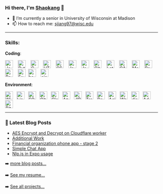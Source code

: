 ### Hi there, I'm [Shaokang](https://shaokangjiang.github.io/) 👋

<!--
**ShaokangJiang/ShaokangJiang** is a ✨ _special_ ✨ repository because its `README.md` (this file) appears on your GitHub profile.

Here are some ideas to get you started:

- 🔭 I’m currently working on ...
- 🌱 I’m currently learning ...
- 👯 I’m looking to collaborate on ...
- 🤔 I’m looking for help with ...
- 💬 Ask me about ...
- 📫 How to reach me: ...
- 😄 Pronouns: ...
- ⚡ Fun fact: ...
-->

- 🔭 I’m currently a senior in University of Wisconsin at Madison
- 📫 How to reach me: sjiang97@wisc.edu

---


### Skills: 

**Coding**: 

<img src="https://api.iconify.design/logos:java.svg" width="26px" referrerpolicy="no-referrer" alt="Java" title="Java"> &nbsp;&nbsp; <img src="https://api.iconify.design/logos:python.svg" width="26px" referrerpolicy="no-referrer" alt="Python" title="Python"> &nbsp;&nbsp; <img src="https://api.iconify.design/vscode-icons:file-type-c.svg" width="26px" referrerpolicy="no-referrer" alt="C" title="C"> &nbsp;&nbsp; <img src="https://api.iconify.design/logos:html-5.svg" referrerpolicy="no-referrer" width="26px" alt="HTML" title="HTML"> &nbsp;&nbsp; <img src="https://api.iconify.design/el:css.svg" referrerpolicy="no-referrer" width="26px" alt="CSS" title="CSS"> &nbsp;&nbsp; <img src="https://api.iconify.design/ion:logo-javascript.svg" referrerpolicy="no-referrer" width="26px" alt="Javascript" title="Javascript"> &nbsp;&nbsp; <img src="https://api.iconify.design/vscode-icons:file-type-jsp.svg" referrerpolicy="no-referrer" width="26px" alt="Jsp" title="Jsp"> &nbsp;&nbsp; <img src="https://api.iconify.design/mdi:git.svg" referrerpolicy="no-referrer" width="26px" alt="Git" title="Git"> &nbsp;&nbsp; <img src="https://api.iconify.design/file-icons:latex.svg" referrerpolicy="no-referrer" width="26px" alt="Latex" title="Latex"> &nbsp;&nbsp; <img src="https://api.iconify.design/file-icons:gams.svg" referrerpolicy="no-referrer" width="26px" alt="GAMS" title="GAMS"> &nbsp;&nbsp; <img src="https://api.iconify.design/ion:logo-markdown.svg" referrerpolicy="no-referrer" width="26px" alt="Markdown" title="Markdown"> &nbsp;&nbsp; <img src="https://api.iconify.design/logos:react.svg" referrerpolicy="no-referrer" width="26px" alt="React" title="React"> &nbsp;&nbsp; <img src="https://api.iconify.design/logos:react.svg" referrerpolicy="no-referrer" width="26px" alt="React Native" title="React Native"> &nbsp;&nbsp; <img src="https://api.iconify.design/vscode-icons:file-type-light-expo.svg" referrerpolicy="no-referrer" width="26px" alt="Expo" title="Expo">&nbsp;&nbsp;<img src="https://api.iconify.design/mdi:bash.svg" referrerpolicy="no-referrer" width="26px" alt="bash" title="bash"> &nbsp;&nbsp; <img src="https://api.iconify.design/file-icons:ejs.svg" referrerpolicy="no-referrer" width="26px" alt="ejs" title="ejs">



**Environment**: 

<img src="https://api.iconify.design/logos:microsoft-windows.svg" referrerpolicy="no-referrer" width="26px" alt="Windows" title="Windows"> &nbsp;&nbsp;<img src="https://api.iconify.design/logos:linux-tux.svg" referrerpolicy="no-referrer" width="26px" alt="Linux" title="Linux"> &nbsp;&nbsp;<img src="https://api.iconify.design/carbon:sql.svg" referrerpolicy="no-referrer" width="26px" alt="SQL" title="SQL"> &nbsp;&nbsp;<img src="https://api.iconify.design/mdi:github.svg" referrerpolicy="no-referrer" width="26px" alt="Github" title="Github"> &nbsp;&nbsp;<img src="https://api.iconify.design/logos:cloudflare.svg" referrerpolicy="no-referrer" width="26px" alt="Cloudflare worker/wrangler" title="Cloudflare worker/wrangler"> &nbsp;&nbsp;<img src="https://api.iconify.design/logos:azure-icon.svg" referrerpolicy="no-referrer" width="26px" alt="Azure" title="Azure"> &nbsp;&nbsp;<img src="https://api.iconify.design/logos:jira.svg" referrerpolicy="no-referrer" width="26px" alt="JIRA" title="JIRA"> &nbsp;&nbsp;<img src="https://api.iconify.design/logos:trello.svg" referrerpolicy="no-referrer" width="26px" alt="Trello" title="Trello"> &nbsp;&nbsp;<img src="https://api.iconify.design/simple-icons:azuredevops.svg" referrerpolicy="no-referrer" width="26px" alt="DevOps" title="DevOps"> &nbsp;&nbsp;<img src="https://shaokang.ga/agility.png" referrerpolicy="no-referrer" width="26px" alt="Agility" title="Agility"> &nbsp;&nbsp;<img src="https://api.iconify.design/carbon:watson.svg" referrerpolicy="no-referrer" width="26px" alt="Watson" title="Watson"> &nbsp;&nbsp;<img src="https://api.iconify.design/simple-icons:dialogflow.svg" referrerpolicy="no-referrer" width="26px" alt="dialogflow" title="dialogflow"> &nbsp;&nbsp;<img src="https://api.iconify.design/file-icons:adobe-xd.svg" referrerpolicy="no-referrer" width="26px" alt="Adobe XD" title="Adobe XD">&nbsp;&nbsp;<img src="https://api.iconify.design/vscode-icons:file-type-bitbucketpipeline.svg" referrerpolicy="no-referrer" width="26px" alt="Bitbucket" title="Bitbucket">



---
### 📕 Latest Blog Posts

<!-- BLOG-POST-LIST:START -->
- [AES Encrypt and Decrypt on Cloudflare worker](https://shaokang.ga/2021/AES-Encrypt-and-Decrypt-on-Cloudflare-worker/)
- [Additional Work](https://shaokang.ga/2021/projects/Additional-Work/)
- [Financial organization phone app - stage 2](https://shaokang.ga/2021/projects/Financial-organization-phone-app-stage-2/)
- [Simple Chat App](https://shaokang.ga/2021/projects/Simple-Chat-App/)
- [Nlp.js in Expo usage](https://shaokang.ga/2021/Nlp-js-in-Expo-usage/)
<!-- BLOG-POST-LIST:END -->

➡️ [more blog posts...](https://shaokang.ga/)

➡️ [See my resume...](https://resume.shaokang.ga/)

➡️ [See all projects...](https://shaokang.ga/projects/)
